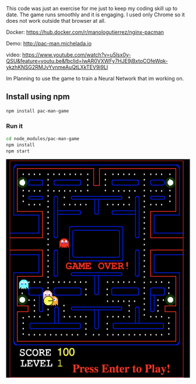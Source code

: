 This code was just an exercise for me just to keep my coding skill up to date. The game runs smoothly and it is engaging. I used only Chrome so it does not work outside that browser at all.

Docker: https://hub.docker.com/r/manologutierrez/nginx-pacman

Demo: http://pac-man.michelada.io

video: https://www.youtube.com/watch?v=u5lsx0y-QSU&feature=youtu.be&fbclid=IwAR0VXWFy7HJE9jBxtoCOfeWqk-ykzhKNSG2RMJvYvnmeAuQtLXkTEV9i9LI

Im Planning to use the game to train a Neural Network that im working on.


## Install using npm

```sh
npm install pac-man-game 
```

### Run it
```sh
cd node_modules/pac-man-game 
npm install
npm start 
```

![picture](.//lib/www/images/pac-man.png)

